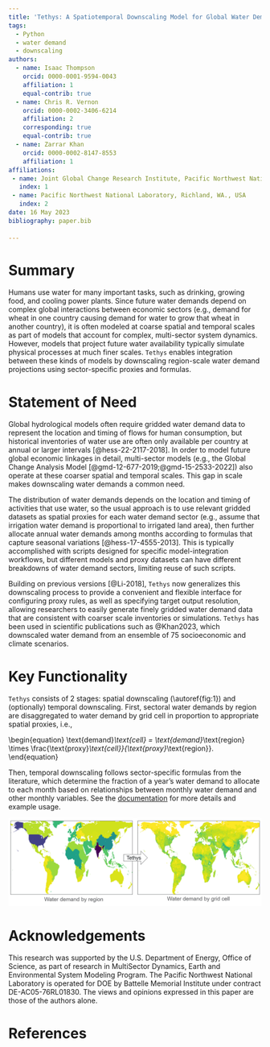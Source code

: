 ```yaml
---
title: 'Tethys: A Spatiotemporal Downscaling Model for Global Water Demand'
tags:
  - Python
  - water demand
  - downscaling
authors:
  - name: Isaac Thompson
    orcid: 0000-0001-9594-0043
    affiliation: 1
    equal-contrib: true
  - name: Chris R. Vernon
    orcid: 0000-0002-3406-6214
    affiliation: 2
    corresponding: true
    equal-contrib: true
  - name: Zarrar Khan
    orcid: 0000-0002-8147-8553
    affiliation: 1
affiliations:
 - name: Joint Global Change Research Institute, Pacific Northwest National Laboratory, College Park, MD., USA
   index: 1
 - name: Pacific Northwest National Laboratory, Richland, WA., USA
   index: 2
date: 16 May 2023
bibliography: paper.bib

---
```


# Summary

Humans use water for many important tasks, such as drinking, growing food, and cooling power plants. Since future water demands depend on complex global interactions between economic sectors (e.g., demand for wheat in one country causing demand for water to grow that wheat in another country), it is often modeled at coarse spatial and temporal scales as part of models that account for complex, multi-sector system dynamics. However, models that project future water availability typically simulate physical processes at much finer scales. `Tethys` enables integration between these kinds of models by downscaling region-scale water demand projections using sector-specific proxies and formulas.

# Statement of Need

Global hydrological models often require gridded water demand data to represent the location and timing of flows for human consumption, but historical inventories of water use are often only available per country at annual or larger intervals [@hess-22-2117-2018]. In order to model future global economic linkages in detail, multi-sector models (e.g., the Global Change Analysis Model [@gmd-12-677-2019;@gmd-15-2533-2022]) also operate at these coarser spatial and temporal scales. This gap in scale makes downscaling water demands a common need.

The distribution of water demands depends on the location and timing of activities that use water, so the usual approach is to use relevant gridded datasets as spatial proxies for each water demand sector (e.g., assume that irrigation water demand is proportional to irrigated land area), then further allocate annual water demands among months according to formulas that capture seasonal variations [@hess-17-4555-2013]. This is typically accomplished with scripts designed for specific model-integration workflows, but different models and proxy datasets can have different breakdowns of water demand sectors, limiting reuse of such scripts.

Building on previous versions [@Li-2018], `Tethys` now generalizes this downscaling process to provide a convenient and flexible interface for configuring proxy rules, as well as specifying target output resolution, allowing researchers to easily generate finely gridded water demand data that are consistent with coarser scale inventories or simulations. `Tethys` has been used in scientific publications such as @Khan2023, which downscaled water demand from an ensemble of 75 socioeconomic and climate scenarios.

# Key Functionality

`Tethys` consists of 2 stages: spatial downscaling (\autoref{fig:1}) and (optionally) temporal downscaling. First, sectoral water demands by region are disaggregated to water demand by grid cell in proportion to appropriate spatial proxies, i.e.,

\begin{equation}
\text{demand}_\text{cell} = \text{demand}_\text{region} \times \frac{\text{proxy}_\text{cell}}{\text{proxy}_\text{region}}.
\end{equation}

Then, temporal downscaling follows sector-specific formulas from the literature, which determine the fraction of a year’s water demand to allocate to each month based on relationships between monthly water demand and other monthly variables. See the [documentation](https://jgcri.github.io/tethys) for more details and example usage.

![Before and after spatial downscaling. \label{fig:1}](example.png)

# Acknowledgements

This research was supported by the U.S. Department of Energy, Office of Science, as part of research in MultiSector Dynamics, Earth and Environmental System Modeling Program. The Pacific Northwest National Laboratory is operated for DOE by Battelle Memorial Institute under contract DE-AC05-76RL01830. The views and opinions expressed in this paper are those of the authors alone.

# References
